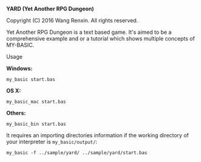 **YARD (Yet Another RPG Dungeon)**

Copyright (C) 2016 Wang Renxin. All rights reserved.

Yet Another RPG Dungeon is a text based game. It's aimed to be a comprehensive example and or a tutorial which shows multiple concepts of MY-BASIC.

Usage

**Windows:**

	my_basic start.bas

**OS X:**

	my_basic_mac start.bas

**Others:**

	my_basic_bin start.bas

It requires an importing directories information if the working directory of your interpreter is `my_basic/output/`:

	my_basic -f ../sample/yard/ ../sample/yard/start.bas
